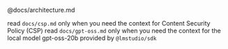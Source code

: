@docs/architecture.md

read `docs/csp.md` only when you need the context for Content Security Policy (CSP)
read `docs/gpt-oss.md` only when you need the context for the local model gpt-oss-20b provided by `@lmstudio/sdk`
